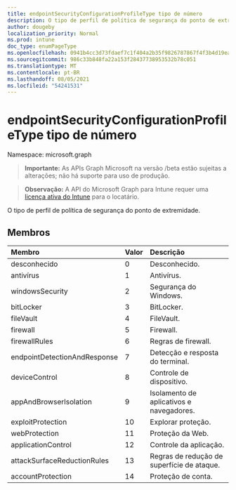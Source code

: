 ```yaml
---
title: endpointSecurityConfigurationProfileType tipo de número
description: O tipo de perfil de política de segurança do ponto de extremidade.
author: dougeby
localization_priority: Normal
ms.prod: intune
doc_type: enumPageType
ms.openlocfilehash: 0941b4cc3d73fdaef7c1f404a2b35f9826787867f4f3b4d19eabb868c27e80a1
ms.sourcegitcommit: 986c33b848fa22a153f28437738953532b78c051
ms.translationtype: MT
ms.contentlocale: pt-BR
ms.lasthandoff: 08/05/2021
ms.locfileid: "54241531"
---
```

# <a name="endpointsecurityconfigurationprofiletype-enum-type"></a>endpointSecurityConfigurationProfileType tipo de número

Namespace: microsoft.graph

> **Importante:** As APIs Graph Microsoft na versão /beta estão sujeitas a alterações; não há suporte para uso de produção.

> **Observação:** A API do Microsoft Graph para Intune requer uma [licença ativa do Intune](https://go.microsoft.com/fwlink/?linkid=839381) para o locatário.

O tipo de perfil de política de segurança do ponto de extremidade.

## <a name="members"></a>Membros
|Membro|Valor|Descrição|
|:---|:---|:---|
|desconhecido|0|Desconhecido.|
|antivírus|1 |Antivírus.|
|windowsSecurity|2|Segurança do Windows.|
|bitLocker|3 |BitLocker.|
|fileVault|4 |FileVault.|
|firewall|5 |Firewall.|
|firewallRules|6 |Regras de firewall.|
|endpointDetectionAndResponse|7 |Detecção e resposta do terminal.|
|deviceControl|8 |Controle de dispositivo.|
|appAndBrowserIsolation|9 |Isolamento de aplicativos e navegadores.|
|exploitProtection|10 |Explorar proteção.|
|webProtection|11 |Proteção da Web.|
|applicationControl|12 |Controle da aplicação.|
|attackSurfaceReductionRules|13 |Regras de redução de superfície de ataque.|
|accountProtection|14 |Proteção de conta.|




